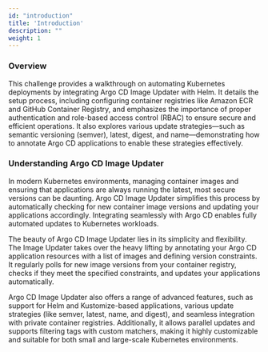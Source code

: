 ```yaml
---
id: "introduction"
title: 'Introduction'
description: ""
weight: 1
---
```


### Overview

This challenge provides a walkthrough on automating Kubernetes deployments by integrating Argo CD Image Updater with Helm. It details the setup process, including configuring container registries like Amazon ECR and GitHub Container Registry, and emphasizes the importance of proper authentication and role-based access control (RBAC) to ensure secure and efficient operations. It also explores various update strategies—such as semantic versioning (semver), latest, digest, and name—demonstrating how to annotate Argo CD applications to enable these strategies effectively.

### Understanding Argo CD Image Updater

In modern Kubernetes environments, managing container images and ensuring that applications are always running the latest, most secure versions can be daunting. Argo CD Image Updater simplifies this process by automatically checking for new container image versions and updating your applications accordingly. Integrating seamlessly with Argo CD enables fully automated updates to Kubernetes workloads.

The beauty of Argo CD Image Updater lies in its simplicity and flexibility. The Image Updater takes over the heavy lifting by annotating your Argo CD application resources with a list of images and defining version constraints. It regularly polls for new image versions from your container registry, checks if they meet the specified constraints, and updates your applications automatically.

Argo CD Image Updater also offers a range of advanced features, such as support for Helm and Kustomize-based applications, various update strategies (like semver, latest, name, and digest), and seamless integration with private container registries. Additionally, it allows parallel updates and supports filtering tags with custom matchers, making it highly customizable and suitable for both small and large-scale Kubernetes environments.
